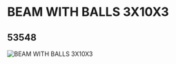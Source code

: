 # BEAM WITH BALLS 3X10X3
## 53548
![BEAM WITH BALLS 3X10X3](https://lc-www-live-s.legocdn.com/media/bricks/5/2/4292530.jpg)